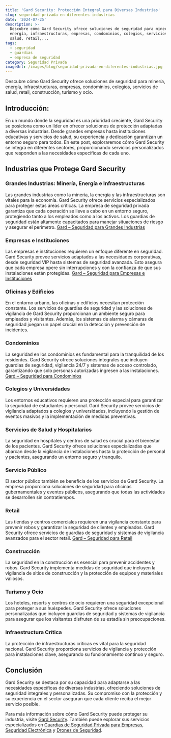 ```yaml
---
title: 'Gard Security: Protección Integral para Diversas Industrias'
slug: seguridad-privada-en-diferentes-industrias
date: '2024-07-25'
description: >-
  Descubre cómo Gard Security ofrece soluciones de seguridad para minería,
  energía, infraestructuras, empresas, condominios, colegios, servicios de
  salud, retail,...
tags:
  - seguridad
  - guardias
  - empresa de seguridad
category: Seguridad Privada
imageUrl: /images/blog/seguridad-privada-en-diferentes-industrias.jpg
---
```



<p>Descubre cómo Gard Security ofrece soluciones de seguridad para minería, energía, infraestructuras, empresas, condominios, colegios, servicios de salud, retail, construcción, turismo y ocio.</p>



<h2 class="wp-block-heading" id="h-introduccion">Introducción:</h2>



<p>En un mundo donde la seguridad es una prioridad creciente, Gard Security se posiciona como un líder en ofrecer soluciones de protección adaptadas a diversas industrias. Desde grandes empresas hasta instituciones educativas y servicios de salud, su experiencia y dedicación garantizan un entorno seguro para todos. En este post, exploraremos cómo Gard Security se integra en diferentes sectores, proporcionando servicios personalizados que responden a las necesidades específicas de cada uno.</p>



<h2 class="wp-block-heading" id="h-industrias-que-protege-gard-security">Industrias que Protege Gard Security</h2>



<h3 class="wp-block-heading" id="h-grandes-industrias-mineria-energia-e-infraestructuras">Grandes Industrias: Minería, Energía e Infraestructuras</h3>



<p>Las grandes industrias como la minería, la energía y las infraestructuras son vitales para la economía. Gard Security ofrece servicios especializados para proteger estas áreas críticas. La empresa de seguridad privada garantiza que cada operación se lleve a cabo en un entorno seguro, protegiendo tanto a los empleados como a los activos. Los guardias de seguridad están altamente capacitados para manejar situaciones de riesgo y asegurar el perímetro. <a href="https://gard.cl" rel="noopener noreferrer" target="_blank">Gard &#8211; Seguridad para Grandes Industrias</a></p>



<h3 class="wp-block-heading" id="h-empresas-e-instituciones">Empresas e Instituciones</h3>



<p>Las empresas e instituciones requieren un enfoque diferente en seguridad. Gard Security provee servicios adaptados a las necesidades corporativas, desde seguridad VIP hasta sistemas de seguridad avanzada. Esto asegura que cada empresa opere sin interrupciones y con la confianza de que sus instalaciones están protegidas. <a href="/servicios/guardias-de-seguridad">Gard &#8211; Seguridad para Empresas e Instituciones</a></p>



<h3 class="wp-block-heading" id="h-oficinas-y-edificios">Oficinas y Edificios</h3>



<p>En el entorno urbano, las oficinas y edificios necesitan protección constante. Los servicios de guardias de seguridad y las soluciones de vigilancia de Gard Security proporcionan un ambiente seguro para empleados y visitantes. Además, los sistemas de alarma y cámaras de seguridad juegan un papel crucial en la detección y prevención de incidentes.</p>



<h3 class="wp-block-heading" id="h-condominios">Condominios</h3>



<p>La seguridad en los condominios es fundamental para la tranquilidad de los residentes. Gard Security ofrece soluciones integrales que incluyen guardias de seguridad, vigilancia 24/7 y sistemas de acceso controlado, garantizando que solo personas autorizadas ingresen a las instalaciones. <a href="https://gard.cl" rel="noopener noreferrer" target="_blank">Gard &#8211; Seguridad para Condominios</a></p>



<h3 class="wp-block-heading" id="h-colegios-y-universidades">Colegios y Universidades</h3>



<p>Los entornos educativos requieren una protección especial para garantizar la seguridad de estudiantes y personal. Gard Security provee servicios de vigilancia adaptados a colegios y universidades, incluyendo la gestión de eventos masivos y la implementación de medidas preventivas.</p>



<h3 class="wp-block-heading" id="h-servicios-de-salud-y-hospitalarios">Servicios de Salud y Hospitalarios</h3>



<p>La seguridad en hospitales y centros de salud es crucial para el bienestar de los pacientes. Gard Security ofrece soluciones especializadas que abarcan desde la vigilancia de instalaciones hasta la protección de personal y pacientes, asegurando un entorno seguro y tranquilo.</p>



<h3 class="wp-block-heading" id="h-servicio-publico">Servicio Público</h3>



<p>El sector público también se beneficia de los servicios de Gard Security. La empresa proporciona soluciones de seguridad para oficinas gubernamentales y eventos públicos, asegurando que todas las actividades se desarrollen sin contratiempos.</p>



<h3 class="wp-block-heading" id="h-retail">Retail</h3>



<p>Las tiendas y centros comerciales requieren una vigilancia constante para prevenir robos y garantizar la seguridad de clientes y empleados. Gard Security ofrece servicios de guardias de seguridad y sistemas de vigilancia avanzados para el sector retail. <a href="https://gard.cl" rel="noopener noreferrer" target="_blank">Gard &#8211; Seguridad para Retail</a></p>



<h3 class="wp-block-heading" id="h-construccion">Construcción</h3>



<p>La seguridad en la construcción es esencial para prevenir accidentes y robos. Gard Security implementa medidas de seguridad que incluyen la vigilancia de sitios de construcción y la protección de equipos y materiales valiosos.</p>



<h3 class="wp-block-heading" id="h-turismo-y-ocio">Turismo y Ocio</h3>



<p>Los hoteles, resorts y centros de ocio requieren una seguridad excepcional para proteger a sus huéspedes. Gard Security ofrece soluciones personalizadas que incluyen guardias de seguridad y sistemas de vigilancia para asegurar que los visitantes disfruten de su estadía sin preocupaciones.</p>



<h3 class="wp-block-heading" id="h-infraestructura-critica">Infraestructura Crítica</h3>



<p>La protección de infraestructuras críticas es vital para la seguridad nacional. Gard Security proporciona servicios de vigilancia y protección para instalaciones clave, asegurando su funcionamiento continuo y seguro.</p>



<h2 class="wp-block-heading" id="h-conclusion">Conclusión</h2>



<p>Gard Security se destaca por su capacidad para adaptarse a las necesidades específicas de diversas industrias, ofreciendo soluciones de seguridad integrales y personalizadas. Su compromiso con la protección y su experiencia en el sector aseguran que cada cliente reciba el mejor servicio posible.</p>



<p>Para más información sobre cómo Gard Security puede proteger su industria, visite <a href="https://gard.cl" rel="noopener noreferrer" target="_blank">Gard Security</a>. También puede explorar sus servicios especializados en <a href="/servicios/guardias-de-seguridad">Guardias de Seguridad Privada para Empresas</a>, <a href="/servicios/seguridad-electronica">Seguridad Electrónica</a> y <a href="/servicios/drones-seguridad">Drones de Seguridad</a>.</p>
